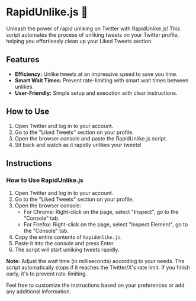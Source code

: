 # RapidUnlike.js 🚀

Unleash the power of rapid unliking on Twitter with RapidUnlike.js! This script automates the process of unliking tweets on your Twitter profile, helping you effortlessly clean up your Liked Tweets section.

## Features
- **Efficiency:** Unlike tweets at an impressive speed to save you time.
- **Smart Wait Times:** Prevent rate-limiting with smart wait times between unlikes.
- **User-Friendly:** Simple setup and execution with clear instructions.

## How to Use
1. Open Twitter and log in to your account.
2. Go to the "Liked Tweets" section on your profile.
3. Open the browser console and paste the RapidUnlike.js script.
4. Sit back and watch as it rapidly unlikes your tweets!

## Instructions

### How to Use RapidUnlike.js

1. Open Twitter and log in to your account.
2. Go to the "Liked Tweets" section on your profile.
3. Open the browser console:
   - For Chrome: Right-click on the page, select "Inspect", go to the "Console" tab.
   - For Firefox: Right-click on the page, select "Inspect Element", go to the "Console" tab.
4. Copy the entire contents of `RapidUnlike.js`.
5. Paste it into the console and press Enter.
6. The script will start unliking tweets rapidly.

**Note:** Adjust the wait time (in milliseconds) according to your needs. The script automatically stops if it reaches the Twitter/X's rate limit. If you finish early, it's to prevent rate-limiting.

Feel free to customize the instructions based on your preferences or add any additional information.
